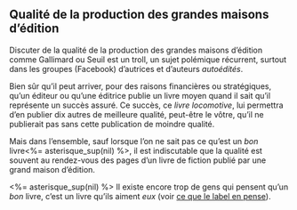 ## Qualité de la production des grandes maisons d’édition

Discuter de la qualité de la production des grandes maisons d’édition comme Gallimard ou Seuil est un troll, un sujet polémique récurrent, surtout dans les groupes (Facebook) d’autrices et d’auteurs *autoédités*.

Bien sûr qu’il peut arriver, pour des raisons financières ou stratégiques, qu’un éditeur ou qu’une éditrice publie un livre moyen quand il sait qu’il représente un succès assuré. Ce succès, ce *livre locomotive*, lui permettra d’en publier dix autres de meilleure qualité, peut-être le vôtre, qu’il ne publierait pas sans cette publication de moindre qualité.

<a name="troppeudegens"></a>

Mais dans l’ensemble, sauf lorsque l’on ne sait pas ce qu’est un *bon* livre<%= asterisque_sup(nil) %>, il est indiscutable que la qualité est souvent au rendez-vous des pages d’un livre de fiction publié par une grand maison d’édition.

<%= asterisque_sup(nil) %> Il existe encore trop de gens qui pensent qu’un *bon* livre, c’est un livre qu’ils aiment *eux* (voir [ce que le label en pense](<%= ~p"/apropos/un_bon_livre?anchor=troppeudegens" %>)).